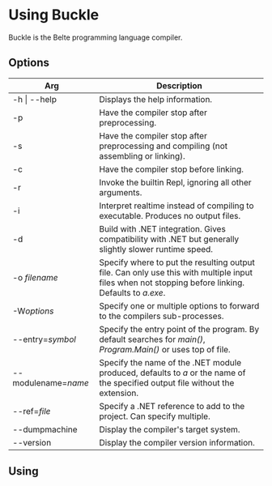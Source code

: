 # Using Buckle

Buckle is the Belte programming language compiler.

## Options

| Arg | Description |
|-|-|
| -h \| --help | Displays the help information. |
| -p | Have the compiler stop after preprocessing. |
| -s | Have the compiler stop after preprocessing and compiling (not assembling or linking). |
| -c | Have the compiler stop before linking. |
| -r | Invoke the builtin Repl, ignoring all other arguments. |
| -i | Interpret realtime instead of compiling to executable. Produces no output files. |
| -d | Build with .NET integration. Gives compatibility with .NET but generally slightly slower runtime speed. |
| -o *filename* | Specify where to put the resulting output file. Can only use this with multiple input files when not stopping before linking. Defaults to *a.exe*. |
| -W*options* | Specify one or multiple options to forward to the compilers sub-processes. |
| --entry=*symbol* | Specify the entry point of the program. By default searches for *main()*, *Program.Main()* or uses top of file. |
| --modulename=*name* | Specify the name of the .NET module produced, defaults to *a* or the name of the specified output file without the extension. |
| --ref=*file* | Specify a .NET reference to add to the project. Can specify multiple. |
| --dumpmachine | Display the compiler's target system. |
| --version | Display the compiler version information. |

## Using
